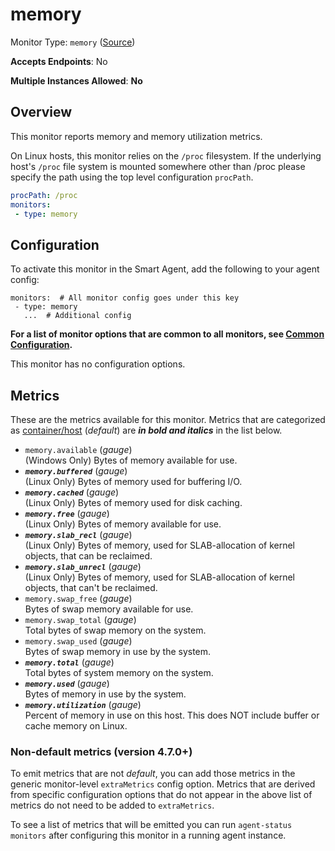 
<!--- Generated by to-integrations-repo script in Smart Agent repo, DO NOT MODIFY HERE --->
<!--- GENERATED BY gomplate from scripts/docs/templates/monitor-page.md.tmpl --->

# memory

Monitor Type: `memory` ([Source](https://github.com/signalfx/signalfx-agent/tree/main/pkg/monitors/memory))

**Accepts Endpoints**: No

**Multiple Instances Allowed**: **No**

## Overview

This monitor reports memory and memory utilization metrics.

On Linux hosts, this monitor relies on the `/proc` filesystem.
If the underlying host's `/proc` file system is mounted somewhere other than
/proc please specify the path using the top level configuration `procPath`.

```yaml
procPath: /proc
monitors:
 - type: memory
```


## Configuration

To activate this monitor in the Smart Agent, add the following to your
agent config:

```
monitors:  # All monitor config goes under this key
 - type: memory
   ...  # Additional config
```

**For a list of monitor options that are common to all monitors, see [Common
Configuration](../monitor-config.html#common-configuration).**


This monitor has no configuration options.
## Metrics

These are the metrics available for this monitor.
Metrics that are categorized as
[container/host](https://docs.splunk.com/Observability/admin/subscription-usage/monitor-imm-billing-usage.html#about-custom-bundled-and-high-resolution-metrics)
(*default*) are ***in bold and italics*** in the list below.


 - `memory.available` (*gauge*)<br>    (Windows Only) Bytes of memory available for use.
 - ***`memory.buffered`*** (*gauge*)<br>    (Linux Only) Bytes of memory used for buffering I/O.
 - ***`memory.cached`*** (*gauge*)<br>    (Linux Only) Bytes of memory used for disk caching.
 - ***`memory.free`*** (*gauge*)<br>    (Linux Only) Bytes of memory available for use.
 - ***`memory.slab_recl`*** (*gauge*)<br>    (Linux Only) Bytes of memory, used for SLAB-allocation of kernel objects, that can be reclaimed.
 - ***`memory.slab_unrecl`*** (*gauge*)<br>    (Linux Only) Bytes of memory, used for SLAB-allocation of kernel objects, that can't be reclaimed.
 - `memory.swap_free` (*gauge*)<br>    Bytes of swap memory available for use.
 - `memory.swap_total` (*gauge*)<br>    Total bytes of swap memory on the system.
 - `memory.swap_used` (*gauge*)<br>    Bytes of swap memory in use by the system.
 - ***`memory.total`*** (*gauge*)<br>    Total bytes of system memory on the system.
 - ***`memory.used`*** (*gauge*)<br>    Bytes of memory in use by the system.
 - ***`memory.utilization`*** (*gauge*)<br>    Percent of memory in use on this host.  This does NOT include buffer or cache memory on Linux.

### Non-default metrics (version 4.7.0+)

To emit metrics that are not _default_, you can add those metrics in the
generic monitor-level `extraMetrics` config option.  Metrics that are derived
from specific configuration options that do not appear in the above list of
metrics do not need to be added to `extraMetrics`.

To see a list of metrics that will be emitted you can run `agent-status
monitors` after configuring this monitor in a running agent instance.



